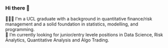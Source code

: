 ### Hi there 👋

🧔🏻‍♂️ I'm a UCL graduate with a background in quantitative finance/risk management and a solid foundation in statistics, modelling, and programming.<br />
🔭 I’m currently looking for junior/entry levele positions in Data Science, Risk Analytics, Quantitative Analysis and Algo Trading. 

